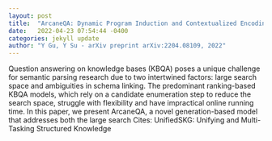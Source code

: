 ```yaml
---
layout: post
title:  "ArcaneQA: Dynamic Program Induction and Contextualized Encoding for Knowledge Base Question Answering"
date:   2022-04-23 07:54:44 -0400
categories: jekyll update
author: "Y Gu, Y Su - arXiv preprint arXiv:2204.08109, 2022"
---
```

Question answering on knowledge bases (KBQA) poses a unique challenge for semantic parsing research due to two intertwined factors: large search space and ambiguities in schema linking. The predominant ranking-based KBQA models, which rely on a candidate enumeration step to reduce the search space, struggle with flexibility and have impractical online running time. In this paper, we present ArcaneQA, a novel generation-based model that addresses both the large search Cites: UnifiedSKG: Unifying and Multi-Tasking Structured Knowledge